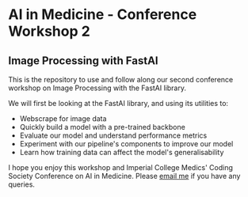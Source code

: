 # AI in Medicine - Conference Workshop 2
## Image Processing with FastAI
This is the repository to use and follow along our second conference workshop on Image Processing with the FastAI library.

We will first be looking at the FastAI library, and using its utilities to:
  - Webscrape for image data
  - Quickly build a model with a pre-trained backbone
  - Evaluate our model and understand performance metrics
  - Experiment with our pipeline's components to improve our model
  - Learn how training data can affect the model's generalisability

I hope you enjoy this workshop and Imperial College Medics' Coding Society Conference on AI in Medicine.
Please [email me](mailto:at1120@ic.ac.uk) if you have any queries.

